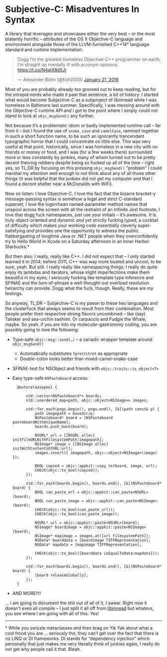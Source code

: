 Subjective-C: Misadventures In Syntax
=====================================

A library that leverages and showcases either the very best – or the most blatantly horrific – attributes of the OS X Objective-C language and environment alongside those of the LLVM-furnished C++14* language standard and runtime implementation.

<blockquote class="twitter-tweet" data-lang="en"><p lang="en" dir="ltr">Dogg I’m the greatest homeless Objective-C++ programmer on earth; I’m straight up mentally ill with acronym opinions <a href="https://t.co/N4atX8d5Jr">https://t.co/N4atX8d5Jr</a></p>&mdash; Alexander Böhn (@fish2000) <a href="https://twitter.com/fish2000/status/690257722747568128">January 21, 2016</a></blockquote> <script async src="//platform.twitter.com/widgets.js" charset="utf-8"></script>

Most of you are probably already too grossed out to keep reading, but for the intrepid nerds who made it past that sentence, a bit of history: I started what would become Subjective-C as a subproject of libimread while I was homeless in Baltimore last summer. Specifically, I was messing around with the Objective-C runtime API and I got to the point where I simply could not stand to look at `objc_msgSend()` any further. 

Not because it’s a problematic idiom or badly implemented runtime call – far from it – but I found the use of `snake_case` and `camelCase`, rammed together in such a short function name, to be such an ignorantly trancendant typographic horror that I could concentrate on little else. This was very useful at that point, historically, since I was homeless in a new city with no friends or money or food, and I was (for a few weeks there) surrounded more or less constantly by junkies, many of whom turned out to be pretty decent theiving robbers despite being so fucked up all of the time – right yes, so TL;DR by focusing on this pressing `objc_msgSend()` “problem” I could marshal my attention well enough to not think about any of all those other things (it was helpful that the junkies did not get my computer and that I found a decent shelter near a McDonalds with WiFi).

Now so listen: I love Objective-C. I love the fact that the bizarre bracket-y message-passing syntax is somehow a legal and strict C-standard superset, I love the logorrhean named-parameter method names that unspool across the screen with all the restraint of an Infinite Jest footnote, I love that dogg fuck namespaces, just use your initials – it’s awesome. It is truly object-oriented and dynamic *and yet* strictly fucking typed, a cocktail of difficulty which makes your working code essentially cleverly super-satisfying *and* provides one the opportunity to witness the public flabbergasting of longtime Java or .NET people when they overconfidently try to Hello World in Xcode on a Saturday afternoon in an Inner Harbor Starbucks.† 

But then also: I really, really like C++. I did not expect that – I only started learned it in 2014; before 2011, C++ was way more busted and uncool, to be sure, yeah. But still. I really really like namespacing things; I really do quite enjoy its lambdas and iterators, whose slight imperfections make them beautiful in my eyes; I seriously fucking like template type inference and SFINAE and the turn-of-phrase a well-thought-out overload resolution heirarchy can provide. Dogg what the fuck, though. Really, these are my feelings.

So anyway, TL;DR – Subjective-C is my paean to these two languages and the clusterfuck that always seems
to result from their combination. Most people prefer their respective strong flavors uncombined – like (say) Talisker and sea-urchin sashimi. Or carpaccio and Fudgie the Whale, maybe. So yeah, if you are into my molecular-gastronomy coding, you are possibly going to love the following:

* Type-safe `objc::msg::send(…)` – a variadic wrapper template around `objc_msgSend()`
    * Automatically substitutes `fpret`/`stret` as appropriate
    * Double-colon looks better than mixed-camel-snake-case

* SFINAE-test for NSObject and friends with `objc::traits::is_object<T>`

* Easy type-safe `NSPasteboard` access:
    
        @autoreleasepool {
            
            std::vector<NSPasteboard*> boards;
            std::unordered_map<path, objc::object<NSImage>> images;
                
            std::for_each(pngs.begin(), pngs.end(), [&](path const& p) {
                path imagepath = basedir/p;
                NSPasteboard* board = [NSPasteboard pasteboardWithUniqueName];
                boards.push_back(board);
            
                NSURL* url = [[NSURL alloc] initFileURLWithFilesystemPath:imagepath];
                NSImage* image = [[NSImage alloc] initWithContentsOfURL:url];
                images.insert({ imagepath, objc::object<NSImage>(image) });
            
                BOOL copied = objc::appkit::copy_to(board, image, url);
                CHECK(objc::to_bool(copied));
            });
        
            std::for_each(boards.begin(), boards.end(), [&](NSPasteboard* board) {
                BOOL can_paste_url = objc::appkit::can_paste<NSURL>(board);
                BOOL can_paste_image = objc::appkit::can_paste<NSImage>(board);
                CHECK(objc::to_bool(can_paste_url));
                CHECK(objc::to_bool(can_paste_image));
            
                NSURL* url = objc::appkit::paste<NSURL>(board);
                NSImage* boardimage = objc::appkit::paste<NSImage>(board);
                NSImage* mapimage = images.at([url filesystemPath]);
                NSData* boarddata = [boardimage TIFFRepresentation];
                NSData* mapdata = [mapimage TIFFRepresentation];
            
                CHECK(objc::to_bool([boarddata isEqualToData:mapdata]));
            });
        
            std::for_each(boards.begin(), boards.end(), [&](NSPasteboard* board) {
                [board releaseGlobally];
            });
        }
    
* AND MORE!!!!

… I am going to document the shit out of all of it, I swear. Right now it doesn't even all compile – I just split it all off from [libimread](http://github.com/fish2000/libimread) but whatevs, you see where I am going with all of this. Yes!


<hr>

† While you swizzle metaclasses and then brag on Yik Yak about what a cool frood you are … seriously tho, they can’t get over the fact that there is no LINQ or DI frameworks. DI stands for “dependency injection” which personally that just makes me very literally think of junkies again, I really do not get why people call it that. Bleah.
